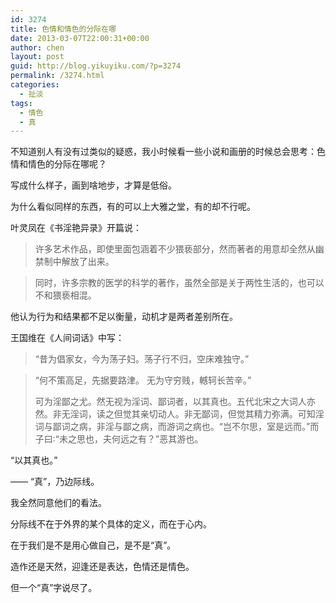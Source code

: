 ```yaml
---
id: 3274
title: 色情和情色的分际在哪
date: 2013-03-07T22:00:31+00:00
author: chen
layout: post
guid: http://blog.yikuyiku.com/?p=3274
permalink: /3274.html
categories:
  - 扯淡
tags:
  - 情色
  - 真
---
```

不知道别人有没有过类似的疑惑，我小时候看一些小说和画册的时候总会思考：色情和情色的分际在哪呢？

写成什么样子，画到啥地步，才算是低俗。

为什么看似同样的东西，有的可以上大雅之堂，有的却不行呢。

叶灵凤在《书淫艳异录》开篇说：

> 许多艺术作品，即使里面包涵着不少猥亵部分，然而著者的用意却全然从幽禁制中解放了出来。
  
> 同时，许多宗教的医学的科学的著作，虽然全部是关于两性生活的，也可以不和猥亵相混。 

他认为行为和结果都不足以衡量，动机才是两者差别所在。

王国维在《人间词话》中写：

> “昔为倡家女，今为荡子妇。荡子行不归，空床难独守。”
  
> “何不策高足，先据要路津。 无为守穷贱，轗轲长苦辛。”
> 
> 可为淫鄙之尤。然无视为淫词、鄙词者，以其真也。五代北宋之大词人亦然。非无淫词，读之但觉其亲切动人。非无鄙词，但觉其精力弥满。可知淫词与鄙词之病，非淫与鄙之病，而游词之病也。“岂不尔思，室是远而。”而子曰∶“未之思也，夫何远之有？”恶其游也。 

“以其真也。”

—— “真”，乃边际线。

我全然同意他们的看法。

分际线不在于外界的某个具体的定义，而在于心内。

在于我们是不是用心做自己，是不是“真”。

造作还是天然，迎逢还是表达，色情还是情色。

但一个“真”字说尽了。